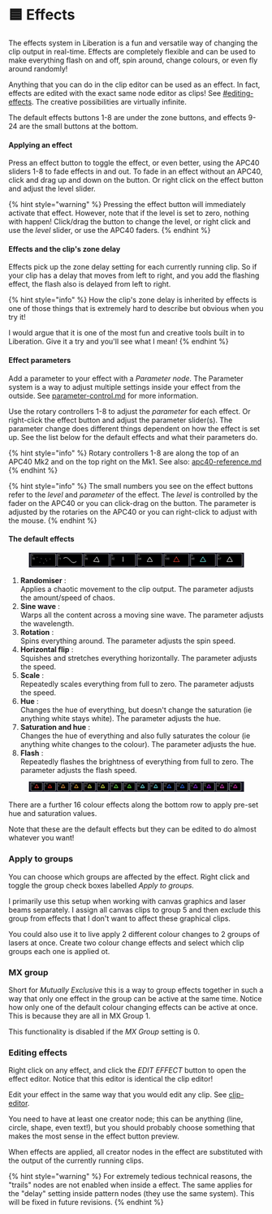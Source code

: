 # 🟦 Effects

The effects system in Liberation is a fun and versatile way of changing the clip output in real-time. Effects are completely flexible and can be used to make everything flash on and off, spin around,  change colours, or even fly around randomly!&#x20;

Anything that you can do in the clip editor can be used as an effect. In fact, effects are edited with the exact same node editor as clips! See [#editing-effects](effects.md#editing-effects "mention"). The creative possibilities are virtually infinite.&#x20;

The default effects buttons 1-8 are under the zone buttons, and effects 9-24 are the small buttons at the bottom.&#x20;

#### Applying an effect

Press an effect button to toggle the effect, or even better, using the APC40 sliders 1-8 to fade effects in and out. To fade in an effect without an APC40, click and drag up and down on the button. Or right click on the effect button and adjust the level slider.&#x20;

{% hint style="warning" %}
Pressing the effect button will immediately activate that effect. However, note that if the level  is set to zero, nothing with happen! Click/drag the button to change the level, or right click and use the _level_ slider, or use the APC40 faders.
{% endhint %}

#### Effects and the clip's zone delay

Effects pick up the zone delay setting for each currently running clip. So if your clip has a delay that moves from left to right, and you add the flashing effect, the flash also is delayed from left to right.&#x20;

{% hint style="info" %}
How the clip's zone delay is inherited by effects is one of those things that is extremely hard to describe but obvious when you try it!

I would argue that it is one of the most fun and creative tools built in to Liberation. Give it a try and you'll see what I mean!&#x20;
{% endhint %}

#### Effect parameters

Add a parameter to your effect with a _Parameter node._ The Parameter system is a way to adjust multiple settings inside your effect from the outside. See [parameter-control.md](clip-editor/oscillators/parameter-control.md "mention") for more information.&#x20;

Use the rotary controllers 1-8 to adjust the _parameter_ for each effect. Or right-click the effect button and adjust the parameter slider(s). The parameter change does different things dependent on how the effect is set up. See the list below for the default effects and what their parameters do.

{% hint style="info" %}
Rotary controllers 1-8 are along the top of an APC40 Mk2 and on the top right on the Mk1. See also: [apc40-reference.md](reference/apc40-reference.md "mention")
{% endhint %}

{% hint style="info" %}
The small numbers you see on the effect buttons refer to the _level_ and _parameter_ of the effect.  The _level_ is controlled by the fader on the APC40 or you can click-drag on the button. The parameter is adjusted by the rotaries on the APC40 or you can right-click to adjust with the mouse.&#x20;
{% endhint %}



#### The default effects

<figure><img src=".gitbook/assets/qs-default-effects.png" alt=""><figcaption></figcaption></figure>

1. **Randomiser** :\
   Applies a chaotic movement to the clip output. The parameter adjusts the amount/speed of chaos.
2. **Sine wave** :\
   Warps all the content across a moving sine wave. The parameter adjusts the wavelength.
3. **Rotation** :\
   Spins everything around. The parameter adjusts the spin speed.
4. **Horizontal flip** :\
   Squishes and stretches everything horizontally. The parameter adjusts the speed.
5. **Scale** :\
   Repeatedly scales everything from full to zero. The parameter adjusts the speed.
6. **Hue** :\
   Changes the hue of everything, but doesn't change the saturation (ie anything white stays white). The parameter adjusts the hue.
7. **Saturation and hue** :\
   Changes the hue of everything and also fully saturates the colour (ie anything white changes to the colour). The parameter adjusts the hue.
8. **Flash** :\
   Repeatedly flashes the brightness of everything from full to zero. The parameter adjusts the flash speed.

<figure><img src=".gitbook/assets/qs-colour-effects.png" alt=""><figcaption></figcaption></figure>

There are a further 16 colour effects along the bottom row to apply pre-set hue and saturation values.

Note that these are the default effects but they can be edited to do almost whatever you want!

### Apply to groups

You can choose which groups are affected by the effect. Right click and toggle the group check boxes labelled _Apply to groups._&#x20;

I primarily use this setup when working with canvas graphics and laser beams separately. I assign all canvas clips to group 5 and then exclude this group from effects that I don't want to affect these graphical clips.&#x20;

You could also use it to live apply 2 different colour changes to 2 groups of lasers at once. Create two colour change effects and select which clip groups each one is applied ot.&#x20;

### MX group

Short for _Mutually Exclusive_ this is a way to group effects together in such a way that only one effect in the group can be active at the same time. Notice how only one of the default colour changing effects can be active at once. This is because they are all in MX Group 1.&#x20;

This functionality is disabled if the _MX Group_ setting is 0.

### Editing effects

Right click on any effect, and click the _EDIT EFFECT_ button to open the effect editor. Notice that this editor is identical the clip editor!&#x20;

Edit your effect in the same way that you would edit any clip. See [clip-editor](clip-editor/ "mention").

You need to have at least one creator node; this can be anything (line, circle, shape, even text!), but you should probably choose something that makes the most sense in the effect button preview.&#x20;

When effects are applied, all creator nodes in the effect are substituted with the output of the currently running clips.&#x20;

{% hint style="warning" %}
For extremely tedious technical reasons, the "trails" nodes are not enabled when inside a effect. The same applies for the "delay" setting inside pattern nodes (they use the same system). This will be fixed in future revisions.&#x20;
{% endhint %}

###
